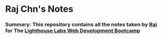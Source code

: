 # Raj Chn's Notes

### Summary: This repository contains all the notes taken by [Raj](https://github.com/RajChn) for The [Lighthouse Labs Web Development Bootcamp](https://www.lighthouselabs.ca/)

